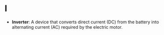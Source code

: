 # I 

- **Inverter**: A device that converts direct current (DC) from the battery into alternating current (AC) required by the electric motor.